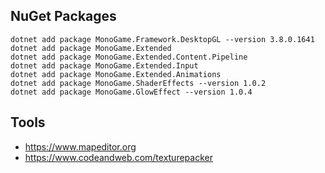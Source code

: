 ## NuGet Packages

```
dotnet add package MonoGame.Framework.DesktopGL --version 3.8.0.1641
dotnet add package MonoGame.Extended
dotnet add package MonoGame.Extended.Content.Pipeline
dotnet add package MonoGame.Extended.Input
dotnet add package MonoGame.Extended.Animations
dotnet add package MonoGame.ShaderEffects --version 1.0.2
dotnet add package MonoGame.GlowEffect --version 1.0.4
```

## Tools

- https://www.mapeditor.org
- https://www.codeandweb.com/texturepacker